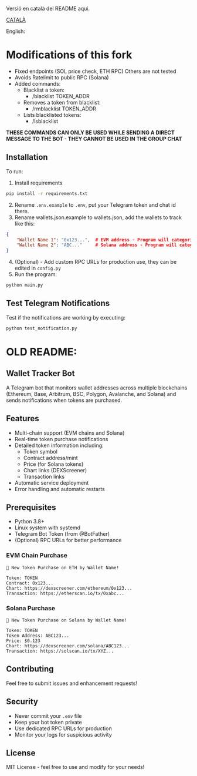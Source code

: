 Versió en català del README aqui.

[CATALÀ](https://github.com/machachu56/track/blob/main/README_CAT.md)

English:

# Modifications of this fork

- Fixed endpoints (SOL price check, ETH RPC) Others are not tested
- Avoids Ratelimit to public RPC (Solana)
- Added commands:
  - Blacklist a token:
    - /blacklist TOKEN_ADDR
  - Removes a token from blacklist:
    - /rmblacklist TOKEN_ADDR
  - Lists blacklisted tokens:
    - /lsblacklist
    
**THESE COMMANDS CAN ONLY BE USED WHILE SENDING A DIRECT MESSAGE TO THE BOT - THEY CANNOT BE USED IN THE GROUP CHAT**

## Installation
To run:
1. Install requirements
```bash
pip install -r requirements.txt
```
2. Rename `.env.example` to `.env`, put your Telegram token and chat id there.
3. Rename wallets.json.example to wallets.json, add the wallets to track like this:
```json
{
    "Wallet Name 1": "0x123...",  # EVM address - Program will categorize addresses automatically.
    "Wallet Name 2": "ABC..."     # Solana address - Program will categorize addresses automatically.
}
```
4. (Optional) - Add custom RPC URLs for production use, they can be edited in `config.py`
5. Run the program:
```bash
python main.py
```

## Test Telegram Notifications
Test if the notifications are working by executing:
```bash
python test_notification.py
```

# OLD README:

## Wallet Tracker Bot

A Telegram bot that monitors wallet addresses across multiple blockchains (Ethereum, Base, Arbitrum, BSC, Polygon, Avalanche, and Solana) and sends notifications when tokens are purchased.

## Features

- Multi-chain support (EVM chains and Solana)
- Real-time token purchase notifications
- Detailed token information including:
  - Token symbol
  - Contract address/mint
  - Price (for Solana tokens)
  - Chart links (DEXScreener)
  - Transaction links
- Automatic service deployment
- Error handling and automatic restarts

## Prerequisites

- Python 3.8+
- Linux system with systemd
- Telegram Bot Token (from @BotFather)
- (Optional) RPC URLs for better performance

### EVM Chain Purchase
```
🚨 New Token Purchase on ETH by Wallet Name!

Token: TOKEN
Contract: 0x123...
Chart: https://dexscreener.com/ethereum/0x123...
Transaction: https://etherscan.io/tx/0xabc...
```

### Solana Purchase
```
🚨 New Token Purchase on Solana by Wallet Name!

Token: TOKEN
Token Address: ABC123...
Price: $0.123
Chart: https://dexscreener.com/solana/ABC123...
Transaction: https://solscan.io/tx/XYZ...
```

## Contributing

Feel free to submit issues and enhancement requests!

## Security

- Never commit your `.env` file
- Keep your bot token private
- Use dedicated RPC URLs for production
- Monitor your logs for suspicious activity

## License

MIT License - feel free to use and modify for your needs!
